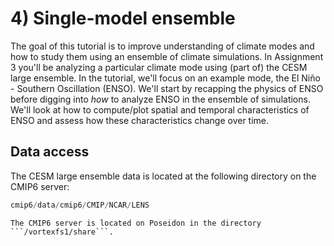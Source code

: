 # 4) Single-model ensemble 

The goal of this tutorial is to improve understanding of climate modes and how to study them using an ensemble of climate simulations. In Assignment 3 you'll be analyzing a particular climate mode using (part of) the CESM large ensemble. In the tutorial, we'll focus on an example mode, the El Niño - Southern Oscillation (ENSO). We'll start by recapping the physics of ENSO before digging into *how* to analyze ENSO in the ensemble of simulations. We'll look at how to compute/plot spatial and temporal characteristics of ENSO and assess how these characteristics change over time.  

## Data access
The CESM large ensemble data is located at the following directory on the CMIP6 server:
```python
cmip6/data/cmip6/CMIP/NCAR/LENS
```

```{note}
The CMIP6 server is located on Poseidon in the directory ```/vortexfs1/share```.
```


```{tableofcontents}
```
